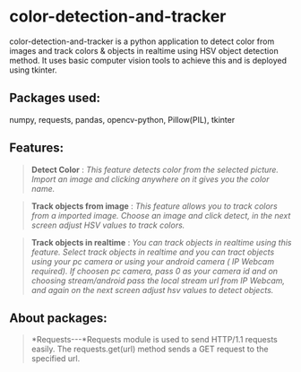 # color-detection-and-tracker

color-detection-and-tracker is a python application to detect color from images and track colors & objects in realtime using HSV object detection method.
It uses basic computer vision tools to achieve this and is deployed using tkinter.


## Packages used:

numpy,
requests,
pandas,
opencv-python,
Pillow(PIL),
tkinter


## Features:

> **Detect Color** : *This feature detects color from the selected picture. Import an image and clicking anywhere on it gives you the color name.*

> **Track objects from image** : *This feature allows you to track colors from a imported image. Choose an image and click detect, in the next screen adjust HSV values to track colors.*

> **Track objects in realtime** : *You can track objects in realtime using this feature. Select track objects in realtime and you can tract objects using your pc camera or using your android camera ( IP Webcam required). If choosen pc camera, pass 0 as your camera id and on choosing stream/android pass the local stream url from IP Webcam, and again on the next screen adjust hsv values to detect objects.*


## About packages:

> *Requests---*Requests module is used to send HTTP/1.1 requests easily.
> The requests.get(url) method sends a GET request to the specified url.


